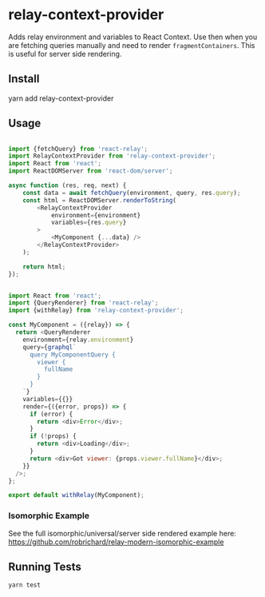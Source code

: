 # relay-context-provider
Adds relay environment and variables to React Context. Use then when you are fetching queries manually and need to render `fragmentContainers`. This is useful for server side rendering. 

## Install
yarn add relay-context-provider

## Usage
```js

import {fetchQuery} from 'react-relay';
import RelayContextProvider from 'relay-context-provider';
import React from 'react';
import ReactDOMServer from 'react-dom/server';

async function (res, req, next) {
    const data = await fetchQuery(environment, query, res.query);
    const html = ReactDOMServer.renderToString(
        <RelayContextProvider
            environment={environment}
            variables={res.query}
        >
            <MyComponent {...data} />
        </RelayContextProvider>
    );

    return html;
});
```

```js

import React from 'react';
import {QueryRenderer} from 'react-relay';
import {withRelay} from 'relay-context-provider';

const MyComponent = ({relay}) => {
  return <QueryRenderer
    environment={relay.environment}
    query={graphql`
      query MyComponentQuery {
        viewer {
          fullName
        }
      }
    `}
    variables={{}}
    render={({error, props}) => {
      if (error) {
        return <div>Error</div>;
      }
      if (!props) {
        return <div>Loading</div>;
      }
      return <div>Got viewer: {props.viewer.fullName}</div>;
    }}
  />;
};

export default withRelay(MyComponent);
```

### Isomorphic Example
See the full isomorphic/universal/server side rendered example here: https://github.com/robrichard/relay-modern-isomorphic-example

## Running Tests

```bash
yarn test
```
